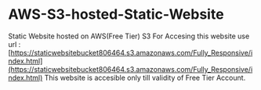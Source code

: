 # AWS-S3-hosted-Static-Website
Static Website hosted on AWS(Free Tier) S3
For Accesing this website use url :
[https://staticwebsitebucket806464.s3.amazonaws.com/Fully_Responsive/index.html](https://staticwebsitebucket806464.s3.amazonaws.com/Fully_Responsive/index.html)
This website is accesible only till validity of Free Tier Account.
